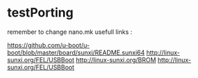 # testPorting
remember to change nano.mk 
usefull links :

https://github.com/u-boot/u-boot/blob/master/board/sunxi/README.sunxi64
http://linux-sunxi.org/FEL/USBBoot
http://linux-sunxi.org/BROM
http://linux-sunxi.org/FEL/USBBoot
